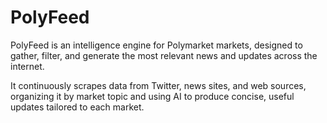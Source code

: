 # PolyFeed

PolyFeed is an intelligence engine for Polymarket markets, designed to gather, filter, and generate the most relevant news and updates across the internet.

It continuously scrapes data from Twitter, news sites, and web sources, organizing it by market topic and using AI to produce concise, useful updates tailored to each market.
